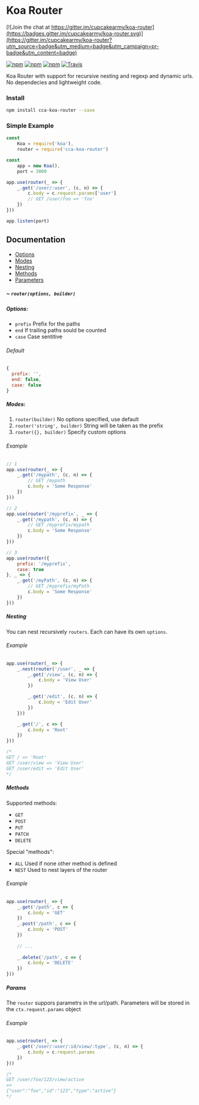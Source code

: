 # Koa Router

[![Join the chat at https://gitter.im/cupcakearmy/koa-router](https://badges.gitter.im/cupcakearmy/koa-router.svg)](https://gitter.im/cupcakearmy/koa-router?utm_source=badge&utm_medium=badge&utm_campaign=pr-badge&utm_content=badge)

[![npm](https://img.shields.io/npm/v/cca-koa-router.svg)](https://www.npmjs.com/package/cca-koa-router)
[![npm](https://img.shields.io/npm/dt/cca-koa-router.svg)]()
[![npm](https://img.shields.io/npm/l/cca-koa-router.svg)]()
[![Travis](https://img.shields.io/travis/CupCakeArmy/koa-router.svg)]()

Koa Router with support for recursive nesting and regexp and dynamic urls. No dependecies and lightweight code.

### Install
```bash
npm install cca-koa-router --save
```

### Simple Example
```javascript
const
	Koa = require('koa'),
	router = require('cca-koa-router')

const
	app = new Koa(),
	port = 3000

app.use(router(_ => {
	_.get('/user/:user', (c, n) => {
		c.body = c.request.params['user']
		// GET /user/foo => 'foo'
	})
}))

app.listen(port)
```

## Documentation

- [Options](#options)
- [Modes](#modes)
- [Nesting](#nesting)
- [Methods](#methods)
- [Parameters](#params)

##### ~ `router(options, builder)`

##### Options:

- `prefix` Prefix for the paths
- `end` If trailing paths sould be counted
- `case` Case sentitive

###### Default
```javascript
{
  prefix: '',
  end: false,
  case: false
}
```

##### Modes:
1. `router(builder)` No options specified, use default
2. `router('string', builder)` String will be taken as the prefix
3. `router({}, builder)` Specify custom options

###### Example
```javascript
// 1
app.use(router(_ => {
	_.get('/mypath', (c, n) => {
		// GET /mypath
		c.body = 'Some Response'
	})
}))

// 2
app.use(router('/myprefix', _ => {
	_.get('/mypath', (c, n) => {
		// GET /myprefix/mypath
		c.body = 'Some Response'
	})
}))

// 3
app.use(router({
	prefix: '/myprefix',
	case: true
}, _ => {
	_.get('/myPath', (c, n) => {
		// GET /myprefix/myPath
		c.body = 'Some Response'
	})
}))
````

##### Nesting
You can nest recursively `routers`. Each can have its own `options`.

###### Example

```javascript
app.use(router(_ => {
	_.nest(router('/user', _ => {
		_.get('/view', (c, n) => {
			c.body = 'View User'
		})

		_.get('/edit', (c, n) => {
			c.body = 'Edit User'
		})
	}))

	_.get('/', c => {
		c.body = 'Root'
	})
}))

/*
GET / => 'Root'
GET /user/view => 'View User'
GET /user/edit => 'Edit User'
*/
```

##### Methods
Supported methods:
- `GET`
- `POST`
- `PUT`
- `PATCH`
- `DELETE`

Special "methods":
- `ALL` Used if none other method is defined
- `NEST` Used to nest layers of the router

###### Example
```javascript
app.use(router(_ => {
	_.get('/path', c => {
		c.body = 'GET'
	})
	_.post('/path', c => {
		c.body = 'POST'
	})
	
	// ...
	
	_.delete('/path', c => {
		c.body = 'DELETE'
	})
}))
```

##### Params
The `router` suppors parametrs in the url/path. Parameters will be stored in the `ctx.request.params` object

###### Example
```javascript
app.use(router(_ => {
	_.get('/user/:user/:id/view/:type', (c, n) => {
		c.body = c.request.params
	})
}))

/*
GET /user/foo/123/view/active
=> 
{"user":"foo","id":"123","type":"active"}
*/
```